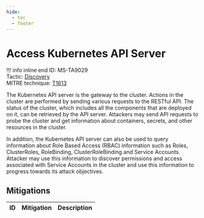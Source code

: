 ```yaml
---
hide:
  - toc
  - footer
---
```


# Access Kubernetes API Server

!!! info inline end
    ID: MS-TA9029<br>
    Tactic: [Discovery](../tactics/Discovery/index.md) <br>
    MITRE technique: [T1613](https://attack.mitre.org/techniques/T1613/)

The Kubernetes API server is the gateway to the cluster. Actions in the cluster are performed by sending various requests to the RESTful API. The status of the cluster, which includes all the components that are deployed on it, can be retrieved by the API server. Attackers may send API requests to probe the cluster and get information about containers, secrets, and other resources in the cluster.

In addition, the Kubernetes API server can also be used to query information about Role Based Access (RBAC) information such as Roles, ClusterRoles, RoleBinding, ClusterRoleBinding and Service Accounts. Attacker may use this information to discover permissions and access associated with Service Accounts in the cluster and use this information to progress towards its attack objectives.

## Mitigations

|ID|Mitigation|Description|
|--|----------|-----------|